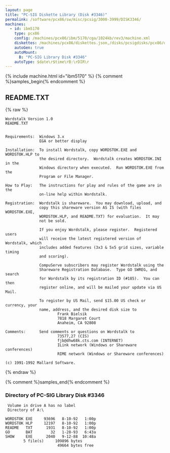 ```yaml
---
layout: page
title: "PC-SIG Diskette Library (Disk #3346)"
permalink: /software/pcx86/sw/misc/pcsig/3000-3999/DISK3346/
machines:
  - id: ibm5170
    type: pcx86
    config: /machines/pcx86/ibm/5170/cga/1024kb/rev3/machine.xml
    diskettes: /machines/pcx86/diskettes.json,/disks/pcsigdisks/pcx86/diskettes.json
    autoGen: true
    autoMount:
      B: "PC-SIG Library Disk #3346"
    autoType: $date\r$time\rB:\rDIR\r
---
```


{% include machine.html id="ibm5170" %}
{% comment %}samples_begin{% endcomment %}

## README.TXT

{% raw %}
```
Wordstalk Version 1.0
README.TXT


Requirements:  Windows 3.x
               EGA or better display

Installation:  To install Wordstalk, copy WORDSTOK.EXE and WORDSTOK.HLP to
               the desired directory.  Wordstalk creates WORDSTOK.INI in the
               Windows directory when executed.  Run WORDSTOK.EXE from the
               Program or File Manager.

How to Play:   The instructions for play and rules of the game are in the
               on-line help within Wordstalk.

Registration:  Wordstalk is shareware.  You may download, upload, and
               copy this shareware version AS IS (with files WORDSTOK.EXE,
               WORDSTOK.HLP, and README.TXT) for evaluation.  It may
               not be sold.

               If you enjoy Wordstalk, please register.  Registered users
               will receive the latest registered version of Wordstalk, which
               includes added features (3x3 & 5x5 grid sizes, variable timing
               and scoring).
               
               CompuServe subscribers may register Wordstalk using the
               Shareware Registration Database.  Type GO SWREG, and search
               for Wordstalk by its registration ID (#185).  You can then
               register online, and will be mailed your update via US Mail.

               To register by US Mail, send $15.00 US check or currency, your
               name, address, and the desired disk size to
                       Frank Bielsik
                       7818 Margaret Court
                       Anaheim, CA 92808

Comments:      Send comments or questions on Wordstalk to
                       73577,27 (CIS)
                       fjb@dhw68k.cts.com (INTERNET)
                       ILink network (Windows or Shareware conferences)
                       RIME network (Windows or Shareware conferences)

(c) 1991-1992 Mallard Software.
```
{% endraw %}

{% comment %}samples_end{% endcomment %}

### Directory of PC-SIG Library Disk #3346

     Volume in drive A has no label
     Directory of A:\

    WORDSTOK EXE     93696   8-10-92   1:00p
    WORDSTOK HLP     12197   8-10-92   1:00p
    README   TXT      1931   8-10-92   1:00p
    GO       BAT        32   1-28-93   6:43a
    SHOW     EXE      2040   9-12-88  10:48a
            5 file(s)     109896 bytes
                           49664 bytes free
